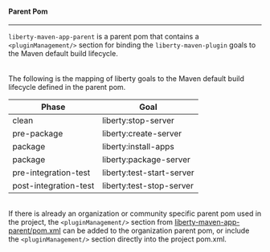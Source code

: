 #### Parent Pom 
---
`liberty-maven-app-parent` is a parent pom that contains a `<pluginManagement/>` section for binding the 
`liberty-maven-plugin` goals to the Maven default build lifecycle.

###### 

The following is the mapping of liberty goals to the Maven default build lifecycle defined in the parent pom.

| Phase | Goal |
| ----- | ---- | 
| clean | liberty:stop-server |
| pre-package | liberty:create-server |
| package | liberty:install-apps |
| package | liberty:package-server |
| pre-integration-test | liberty:test-start-server |
| post-integration-test | liberty:test-stop-server |

######

If there is already an organization or community specific parent pom used in the project, the `<pluginManagement/>` 
section from [liberty-maven-app-parent/pom.xml](../liberty-maven-app-parent/pom.xml) can be added to the 
organization parent pom, or include the `<pluginManagement/>` section directly into the project pom.xml.
